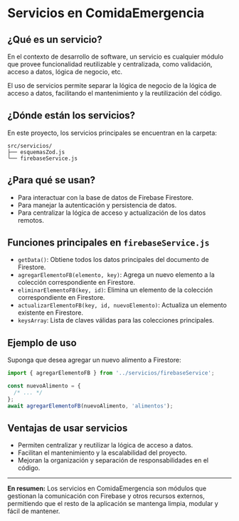 # Servicios en ComidaEmergencia

## ¿Qué es un servicio?

En el contexto de desarrollo de software, un servicio es cualquier módulo que provee funcionalidad reutilizable y centralizada, como validación, acceso a datos, lógica de negocio, etc.

El uso de servicios permite separar la lógica de negocio de la lógica de acceso a datos, facilitando el mantenimiento y la reutilización del código.

## ¿Dónde están los servicios?

En este proyecto, los servicios principales se encuentran en la carpeta:

```
src/servicios/
├── esquemasZod.js
└── firebaseService.js
```

## ¿Para qué se usan?

- Para interactuar con la base de datos de Firebase Firestore.
- Para manejar la autenticación y persistencia de datos.
- Para centralizar la lógica de acceso y actualización de los datos remotos.

## Funciones principales en `firebaseService.js`

- `getData()`: Obtiene todos los datos principales del documento de Firestore.
- `agregarElementoFB(elemento, key)`: Agrega un nuevo elemento a la colección correspondiente en Firestore.
- `eliminarElementoFB(key, id)`: Elimina un elemento de la colección correspondiente en Firestore.
- `actualizarElementoFB(key, id, nuevoElemento)`: Actualiza un elemento existente en Firestore.
- `keysArray`: Lista de claves válidas para las colecciones principales.

## Ejemplo de uso

Suponga que desea agregar un nuevo alimento a Firestore:

```js
import { agregarElementoFB } from '../servicios/firebaseService';

const nuevoAlimento = {
  /* ... */
};
await agregarElementoFB(nuevoAlimento, 'alimentos');
```

## Ventajas de usar servicios

- Permiten centralizar y reutilizar la lógica de acceso a datos.
- Facilitan el mantenimiento y la escalabilidad del proyecto.
- Mejoran la organización y separación de responsabilidades en el código.

---

**En resumen:** Los servicios en ComidaEmergencia son módulos que gestionan la comunicación con Firebase y otros recursos externos, permitiendo que el resto de la aplicación se mantenga limpia, modular y fácil de mantener.
